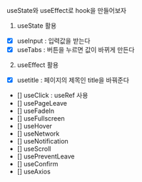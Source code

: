 useState와 useEffect로 hook을 만들어보자

1. useState 활용

- [x] useInput : 입력값을 받는다
- [x] useTabs : 버튼을 누르면 값이 바뀌게 만든다

2. useEffect 활용

- [x] usetitle : 페이지의 제목인 title을 바꿔준다
- [] useClick : useRef 사용
- [] usePageLeave
- [] useFadeIn
- [] useFullscreen
- [] useHover
- [] useNetwork
- [] useNotification
- [] useScroll
- [] usePreventLeave
- [] useConfirm
- [] useAxios
